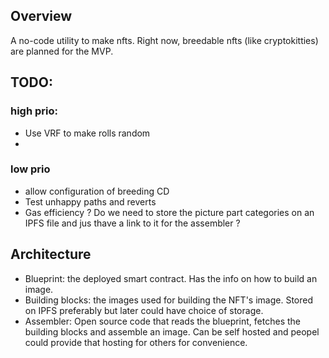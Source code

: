 ## Overview

A no-code utility to make nfts. 
Right now, breedable nfts (like cryptokitties) are planned for the MVP.

## TODO:

### high prio:
- Use VRF to make rolls random
- 
### low prio
- allow configuration of breeding CD
- Test unhappy paths and reverts
- Gas efficiency ? Do we need to store the picture part categories on an IPFS file and jus thave a link to it for the assembler ?



## Architecture

- Blueprint: the deployed smart contract. Has the info on how to build an image.
- Building blocks: the images used for building the NFT's image. Stored on IPFS preferably but later could have choice of storage.
- Assembler: Open source code that reads the blueprint, fetches the building blocks and assemble an image. Can be self hosted and peopel could provide that hosting for others for convenience.

